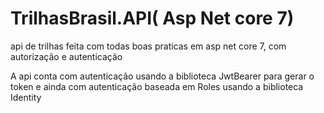 # TrilhasBrasil.API( Asp Net core 7)
 api de trilhas feita com todas boas praticas em asp net core 7, com autorização e autenticação

 A api conta com autenticação usando a biblioteca JwtBearer para gerar o token e ainda com autenticação baseada em Roles usando a biblioteca Identity 
